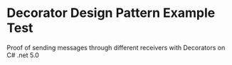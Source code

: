 # Decorator Design Pattern Example Test

Proof of sending messages through different receivers with Decorators on C# .net 5.0
